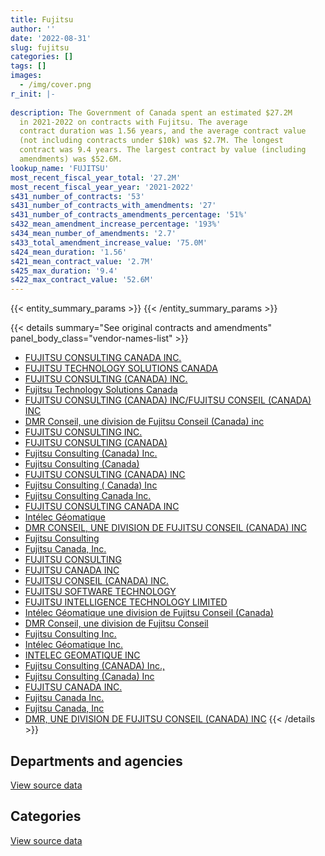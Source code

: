 ```yaml
---
title: Fujitsu
author: ''
date: '2022-08-31'
slug: fujitsu
categories: []
tags: []
images:
  - /img/cover.png
r_init: |-
  
description: The Government of Canada spent an estimated $27.2M
  in 2021-2022 on contracts with Fujitsu. The average
  contract duration was 1.56 years, and the average contract value
  (not including contracts under $10k) was $2.7M. The longest
  contract was 9.4 years. The largest contract by value (including
  amendments) was $52.6M.
lookup_name: 'FUJITSU'
most_recent_fiscal_year_total: '27.2M'
most_recent_fiscal_year_year: '2021-2022'
s431_number_of_contracts: '53'
s431_number_of_contracts_with_amendments: '27'
s431_number_of_contracts_amendments_percentage: '51%'
s432_mean_amendment_increase_percentage: '193%'
s434_mean_number_of_amendments: '2.7'
s433_total_amendment_increase_value: '75.0M'
s424_mean_duration: '1.56'
s421_mean_contract_value: '2.7M'
s425_max_duration: '9.4'
s422_max_contract_value: '52.6M'
---
```


<script src="/rmarkdown-libs/htmlwidgets/htmlwidgets.js"></script>
<link href="/rmarkdown-libs/datatables-css/datatables-crosstalk.css" rel="stylesheet" />
<script src="/rmarkdown-libs/datatables-binding/datatables.js"></script>
<script src="/rmarkdown-libs/jquery/jquery-3.6.0.min.js"></script>
<link href="/rmarkdown-libs/dt-core-bootstrap/css/dataTables.bootstrap.min.css" rel="stylesheet" />
<link href="/rmarkdown-libs/dt-core-bootstrap/css/dataTables.bootstrap.extra.css" rel="stylesheet" />
<script src="/rmarkdown-libs/dt-core-bootstrap/js/jquery.dataTables.min.js"></script>
<script src="/rmarkdown-libs/dt-core-bootstrap/js/dataTables.bootstrap.min.js"></script>
<link href="/rmarkdown-libs/crosstalk/css/crosstalk.min.css" rel="stylesheet" />
<script src="/rmarkdown-libs/crosstalk/js/crosstalk.min.js"></script>
<script src="/rmarkdown-libs/htmlwidgets/htmlwidgets.js"></script>
<link href="/rmarkdown-libs/datatables-css/datatables-crosstalk.css" rel="stylesheet" />
<script src="/rmarkdown-libs/datatables-binding/datatables.js"></script>
<script src="/rmarkdown-libs/jquery/jquery-3.6.0.min.js"></script>
<link href="/rmarkdown-libs/dt-core-bootstrap/css/dataTables.bootstrap.min.css" rel="stylesheet" />
<link href="/rmarkdown-libs/dt-core-bootstrap/css/dataTables.bootstrap.extra.css" rel="stylesheet" />
<script src="/rmarkdown-libs/dt-core-bootstrap/js/jquery.dataTables.min.js"></script>
<script src="/rmarkdown-libs/dt-core-bootstrap/js/dataTables.bootstrap.min.js"></script>
<link href="/rmarkdown-libs/crosstalk/css/crosstalk.min.css" rel="stylesheet" />
<script src="/rmarkdown-libs/crosstalk/js/crosstalk.min.js"></script>

{{< entity_summary_params >}}
{{< /entity_summary_params >}}

{{< details summary="See original contracts and amendments" panel_body_class="vendor-names-list" >}}
- [FUJITSU CONSULTING CANADA INC.](https://search.open.canada.ca/en/ct/?sort=contract_value_f%20desc&page=1&search_text=%22FUJITSU%20CONSULTING%20CANADA%20INC.%22)
- [FUJITSU TECHNOLOGY SOLUTIONS CANADA](https://search.open.canada.ca/en/ct/?sort=contract_value_f%20desc&page=1&search_text=%22FUJITSU%20TECHNOLOGY%20SOLUTIONS%20CANADA%22)
- [FUJITSU CONSULTING (CANADA) INC.](https://search.open.canada.ca/en/ct/?sort=contract_value_f%20desc&page=1&search_text=%22FUJITSU%20CONSULTING%20%28CANADA%29%20INC.%22)
- [Fujitsu Technology Solutions Canada](https://search.open.canada.ca/en/ct/?sort=contract_value_f%20desc&page=1&search_text=%22Fujitsu%20Technology%20Solutions%20Canada%22)
- [FUJITSU CONSULTING (CANADA) INC/FUJITSU CONSEIL (CANADA) INC](https://search.open.canada.ca/en/ct/?sort=contract_value_f%20desc&page=1&search_text=%22FUJITSU%20CONSULTING%20%28CANADA%29%20INC%2fFUJITSU%20CONSEIL%20%28CANADA%29%20INC%22)
- [DMR Conseil, une division de Fujitsu Conseil (Canada) inc](https://search.open.canada.ca/en/ct/?sort=contract_value_f%20desc&page=1&search_text=%22DMR%20Conseil%2c%20une%20division%20de%20Fujitsu%20Conseil%20%28Canada%29%20inc%22)
- [FUJITSU CONSULTING INC.](https://search.open.canada.ca/en/ct/?sort=contract_value_f%20desc&page=1&search_text=%22FUJITSU%20CONSULTING%20INC.%22)
- [FUJITSU CONSULTING (CANADA)](https://search.open.canada.ca/en/ct/?sort=contract_value_f%20desc&page=1&search_text=%22FUJITSU%20CONSULTING%20%28CANADA%29%22)
- [Fujitsu Consulting (Canada) Inc.](https://search.open.canada.ca/en/ct/?sort=contract_value_f%20desc&page=1&search_text=%22Fujitsu%20Consulting%20%28Canada%29%20Inc.%22)
- [Fujitsu Consulting (Canada)](https://search.open.canada.ca/en/ct/?sort=contract_value_f%20desc&page=1&search_text=%22Fujitsu%20Consulting%20%28Canada%29%22)
- [FUJITSU CONSULTING (CANADA) INC](https://search.open.canada.ca/en/ct/?sort=contract_value_f%20desc&page=1&search_text=%22FUJITSU%20CONSULTING%20%28CANADA%29%20INC%22)
- [Fujitsu Consulting ( Canada) Inc](https://search.open.canada.ca/en/ct/?sort=contract_value_f%20desc&page=1&search_text=%22Fujitsu%20Consulting%20%28%20Canada%29%20Inc%22)
- [Fujitsu Consulting Canada Inc.](https://search.open.canada.ca/en/ct/?sort=contract_value_f%20desc&page=1&search_text=%22Fujitsu%20Consulting%20Canada%20Inc.%22)
- [FUJITSU CONSULTING CANADA INC](https://search.open.canada.ca/en/ct/?sort=contract_value_f%20desc&page=1&search_text=%22FUJITSU%20CONSULTING%20CANADA%20INC%22)
- [Intélec Géomatique](https://search.open.canada.ca/en/ct/?sort=contract_value_f%20desc&page=1&search_text=%22Int%c3%a9lec%20G%c3%a9omatique%22)
- [DMR CONSEIL, UNE DIVISION DE FUJITSU CONSEIL (CANADA) INC](https://search.open.canada.ca/en/ct/?sort=contract_value_f%20desc&page=1&search_text=%22DMR%20CONSEIL%2c%20UNE%20DIVISION%20DE%20FUJITSU%20CONSEIL%20%28CANADA%29%20INC%22)
- [Fujitsu Consulting](https://search.open.canada.ca/en/ct/?sort=contract_value_f%20desc&page=1&search_text=%22Fujitsu%20Consulting%22)
- [Fujitsu Canada, Inc.](https://search.open.canada.ca/en/ct/?sort=contract_value_f%20desc&page=1&search_text=%22Fujitsu%20Canada%2c%20Inc.%22)
- [FUJITSU CONSULTING](https://search.open.canada.ca/en/ct/?sort=contract_value_f%20desc&page=1&search_text=%22FUJITSU%20CONSULTING%22)
- [FUJITSU CANADA INC](https://search.open.canada.ca/en/ct/?sort=contract_value_f%20desc&page=1&search_text=%22FUJITSU%20CANADA%20INC%22)
- [FUJITSU CONSEIL (CANADA) INC.](https://search.open.canada.ca/en/ct/?sort=contract_value_f%20desc&page=1&search_text=%22FUJITSU%20CONSEIL%20%28CANADA%29%20INC.%22)
- [FUJITSU SOFTWARE TECHNOLOGY](https://search.open.canada.ca/en/ct/?sort=contract_value_f%20desc&page=1&search_text=%22FUJITSU%20SOFTWARE%20TECHNOLOGY%22)
- [FUJITSU INTELLIGENCE TECHNOLOGY LIMITED](https://search.open.canada.ca/en/ct/?sort=contract_value_f%20desc&page=1&search_text=%22FUJITSU%20INTELLIGENCE%20TECHNOLOGY%20LIMITED%22)
- [Intélec Géomatique une division de Fujitsu Conseil (Canada)](https://search.open.canada.ca/en/ct/?sort=contract_value_f%20desc&page=1&search_text=%22Int%c3%a9lec%20G%c3%a9omatique%20une%20division%20de%20Fujitsu%20Conseil%20%28Canada%29%22)
- [DMR Conseil, une division de Fujitsu Conseil](https://search.open.canada.ca/en/ct/?sort=contract_value_f%20desc&page=1&search_text=%22DMR%20Conseil%2c%20une%20division%20de%20Fujitsu%20Conseil%22)
- [Fujitsu Consulting Inc.](https://search.open.canada.ca/en/ct/?sort=contract_value_f%20desc&page=1&search_text=%22Fujitsu%20Consulting%20Inc.%22)
- [Intélec Géomatique Inc.](https://search.open.canada.ca/en/ct/?sort=contract_value_f%20desc&page=1&search_text=%22Int%c3%a9lec%20G%c3%a9omatique%20Inc.%22)
- [INTELEC GEOMATIQUE INC](https://search.open.canada.ca/en/ct/?sort=contract_value_f%20desc&page=1&search_text=%22INTELEC%20GEOMATIQUE%20INC%22)
- [Fujitsu Consulting (CANADA) Inc.,](https://search.open.canada.ca/en/ct/?sort=contract_value_f%20desc&page=1&search_text=%22Fujitsu%20Consulting%20%28CANADA%29%20Inc.%2c%22)
- [Fujitsu Consulting (Canada) Inc](https://search.open.canada.ca/en/ct/?sort=contract_value_f%20desc&page=1&search_text=%22Fujitsu%20Consulting%20%28Canada%29%20Inc%22)
- [FUJITSU CANADA INC.](https://search.open.canada.ca/en/ct/?sort=contract_value_f%20desc&page=1&search_text=%22FUJITSU%20CANADA%20INC.%22)
- [Fujitsu Canada Inc.](https://search.open.canada.ca/en/ct/?sort=contract_value_f%20desc&page=1&search_text=%22Fujitsu%20Canada%20Inc.%22)
- [Fujitsu Canada, Inc](https://search.open.canada.ca/en/ct/?sort=contract_value_f%20desc&page=1&search_text=%22Fujitsu%20Canada%2c%20Inc%22)
- [DMR, UNE DIVISION DE FUJITSU CONSEIL (CANADA) INC](https://search.open.canada.ca/en/ct/?sort=contract_value_f%20desc&page=1&search_text=%22DMR%2c%20UNE%20DIVISION%20DE%20FUJITSU%20CONSEIL%20%28CANADA%29%20INC%22)
{{< /details >}}

## Departments and agencies

<div id="htmlwidget-1" style="width:100%;height:auto;" class="datatables html-widget"></div>
<script type="application/json" data-for="htmlwidget-1">{"x":{"style":"bootstrap","filter":"none","vertical":false,"data":[["<a href=\"/departments/aafc-aac/\">Agriculture and Agri-Food Canada<\/a>","<a href=\"/departments/cbsa-asfc/\">Canada Border Services Agency<\/a>","<a href=\"/departments/cic/\">Immigration, Refugees and Citizenship Canada<\/a>","<a href=\"/departments/elections/\">Elections Canada<\/a>","<a href=\"/departments/esdc-edsc/\">Employment and Social Development Canada<\/a>","<a href=\"/departments/isc-sac/\">Indigenous Services Canada<\/a>","<a href=\"/departments/nrcan-rncan/\">Natural Resources Canada<\/a>","<a href=\"/departments/phac-aspc/\">Public Health Agency of Canada<\/a>","<a href=\"/departments/statcan/\">Statistics Canada<\/a>","<a href=\"/departments/tc/\">Transport Canada<\/a>"],[98534.35,206235.4,5867593.41,1237857.38,1178026.85,25088.4,null,6369.89,350338.97,41264.1],[null,206800.43,5694824.1,1277810.83,1343530.7,66983.58,null,18199.7,527671.03,3020532.01],[null,206235.4,5679264.47,464812.43,8475525.23,null,null,null,null,3129220.63],[null,220488.14,544587,937307.7,21226914.71,null,1306836.97,null,null,3012279.19]],"container":"<table class=\"table table-striped table-hover row-border order-column display\">\n  <thead>\n    <tr>\n      <th>Department<\/th>\n      <th>2018-2019<\/th>\n      <th>2019-2020<\/th>\n      <th>2020-2021<\/th>\n      <th>2021-2022<\/th>\n    <\/tr>\n  <\/thead>\n<\/table>","options":{"order":[[4,"desc"]],"pageLength":10,"autoWidth":true,"columnDefs":[{"targets":1,"render":"function(data, type, row, meta) {\n    return type !== 'display' ? data : DTWidget.formatCurrency(data, \"$\", 2, 3, \",\", \".\", true, null);\n  }"},{"targets":2,"render":"function(data, type, row, meta) {\n    return type !== 'display' ? data : DTWidget.formatCurrency(data, \"$\", 2, 3, \",\", \".\", true, null);\n  }"},{"targets":3,"render":"function(data, type, row, meta) {\n    return type !== 'display' ? data : DTWidget.formatCurrency(data, \"$\", 2, 3, \",\", \".\", true, null);\n  }"},{"targets":4,"render":"function(data, type, row, meta) {\n    return type !== 'display' ? data : DTWidget.formatCurrency(data, \"$\", 2, 3, \",\", \".\", true, null);\n  }"},{"width":"16%","targets":[1,2,3,4]},{"className":"dt-right","targets":[1,2,3,4]}],"orderClasses":false}},"evals":["options.columnDefs.0.render","options.columnDefs.1.render","options.columnDefs.2.render","options.columnDefs.3.render"],"jsHooks":[]}</script>
<p class="text-right">
<a href="https://github.com/GoC-Spending/contracts-data/tree/main/data/out/vendors/fujitsu/summary_by_fiscal_year_by_department.csv" class="source-data-link btn btn-link">View source data</a>
</p>

## Categories

<div id="htmlwidget-2" style="width:100%;height:auto;" class="datatables html-widget"></div>
<script type="application/json" data-for="htmlwidget-2">{"x":{"style":"bootstrap","filter":"none","vertical":false,"data":[["<a href=\"/categories/professional_services/\">Professional services<\/a>","<a href=\"/categories/information_technology/\">Information technology<\/a>"],[null,9011308.74],[162276.38,11994076],[7107301.9,10847756.27],[17388112.15,9860301.57]],"container":"<table class=\"table table-striped table-hover row-border order-column display\">\n  <thead>\n    <tr>\n      <th>Category<\/th>\n      <th>2018-2019<\/th>\n      <th>2019-2020<\/th>\n      <th>2020-2021<\/th>\n      <th>2021-2022<\/th>\n    <\/tr>\n  <\/thead>\n<\/table>","options":{"order":[[4,"desc"]],"dom":"t","pageLength":30,"autoWidth":true,"columnDefs":[{"targets":1,"render":"function(data, type, row, meta) {\n    return type !== 'display' ? data : DTWidget.formatCurrency(data, \"$\", 2, 3, \",\", \".\", true, null);\n  }"},{"targets":2,"render":"function(data, type, row, meta) {\n    return type !== 'display' ? data : DTWidget.formatCurrency(data, \"$\", 2, 3, \",\", \".\", true, null);\n  }"},{"targets":3,"render":"function(data, type, row, meta) {\n    return type !== 'display' ? data : DTWidget.formatCurrency(data, \"$\", 2, 3, \",\", \".\", true, null);\n  }"},{"targets":4,"render":"function(data, type, row, meta) {\n    return type !== 'display' ? data : DTWidget.formatCurrency(data, \"$\", 2, 3, \",\", \".\", true, null);\n  }"},{"width":"16%","targets":[1,2,3,4]},{"className":"dt-right","targets":[1,2,3,4]}],"orderClasses":false,"lengthMenu":[10,25,30,50,100]}},"evals":["options.columnDefs.0.render","options.columnDefs.1.render","options.columnDefs.2.render","options.columnDefs.3.render"],"jsHooks":[]}</script>
<p class="text-right">
<a href="https://github.com/GoC-Spending/contracts-data/tree/main/data/out/vendors/fujitsu/summary_by_fiscal_year_by_category.csv" class="source-data-link btn btn-link">View source data</a>
</p>
